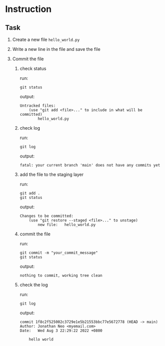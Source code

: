 # Instruction

## Task 

1. Create a new file `hello_world.py`
2. Write a new line in the file and save the file 
3. Commit the file

    1. check status 

        run: 
        ```
        git status 
        ```

        output: 
        ```
        Untracked files:
            (use "git add <file>..." to include in what will be committed)
                hello_world.py
        ```

    2. check log 

        run: 
        ```
        git log 
        ```

        output: 
        ```
        fatal: your current branch 'main' does not have any commits yet
        ```


    3. add the file to the staging layer 
    
        run: 
        ```
        git add . 
        git status 
        ```

        output: 
        ```
        Changes to be committed:
            (use "git restore --staged <file>..." to unstage)
                new file:   hello_world.py
        ```

    4. commit the file 

        run: 
        ```
        git commit -m "your_commit_message"
        git status 
        ```

        output: 
        ```
        nothing to commit, working tree clean
        ```

    5. check the log 

        run: 
        ```
        git log 
        ```

        output: 
        ```
        commit 1f8c2f525002c3729e1e5b21553bbc77e5672778 (HEAD -> main)
        Author: Jonathan Neo <myemail.com>
        Date:   Wed Aug 3 22:29:22 2022 +0800

            hello world
        ```


